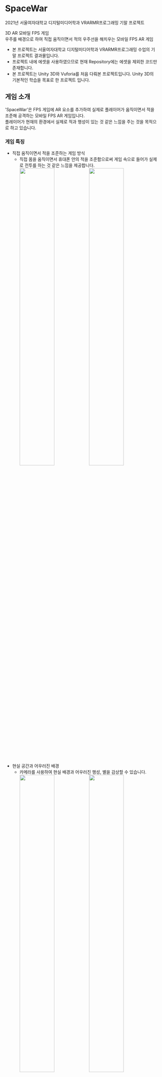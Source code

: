 # SpaceWar
2021년 서울여자대학교 디지털미디어학과 VRARMR프로그래밍 기말 프로젝트<br/>

3D AR 모바일 FPS 게임<br/>
우주를 배경으로 하여 직접 움직이면서 적의 우주선을 해치우는 모바일 FPS AR 게임<br/>
* 본 프로젝트는 서울여자대학교 디지털미디어학과 VRARMR프로그래밍 수업의 기말 프로젝트 결과물입니다.
* 프로젝트 내에 에셋을 사용하였으므로 현재 Repository에는 에셋을 제외한 코드만 존재합니다.
* 본 프로젝트는 Unity 3D와 Vuforia를 처음 다뤄본 프로젝트입니다. Unity 3D의 기본적인 학습을 목표로 한 프로젝트 입니다.

## 게임 소개
'SpaceWar'은 FPS 게임에 AR 요소를 추가하여 실제로 플레이어가 움직이면서 적을 조준해 공격하는 모바일 FPS AR 게임입니다.<br>
 플레이어가 현재의 환경에서 실제로 적과 행성이 있는 것 같은 느낌을 주는 것을 목적으로 하고 있습니다. <br/>

### 게임 특징
* 직접 움직이면서 적을 조준하는 게임 방식
  * 직접 몸을 움직이면서 휴대폰 안의 적을 조준함으로써 게임 속으로 들어가 실제로 전투를 하는 것 같은 느낌을 제공합니다.
  <br/><img width="50%" src="https://user-images.githubusercontent.com/68226341/223625763-ad0928e6-4803-4c9b-a4ab-50e00f0e6025.png"/><img width="50%" src="https://user-images.githubusercontent.com/68226341/223626692-ec060b7e-594b-4132-9097-ac5413641a6a.png"/>
* 현실 공간과 어우러진 배경
  * 카메라를 사용하여 현실 배경과 어우러진 행성, 별을 감상할 수 있습니다.
  <br/><img width="50%" src="https://github.com/user-attachments/assets/4210d348-b21d-44c7-ab2f-a90314e18979"/><img width="50%" src="https://github.com/user-attachments/assets/b98278c1-c7b1-4f89-8854-45f9de6d2dc3"/>
## 프로젝트 개요
### 개발 기간
* 2021.11 - 2021.12 (약 1개월)
### 개발 환경
* Unity 2020.1.17
* Vuforia
### 수행업무
개인 프로젝트로 다음과 같은 부분을 수행했습니다.
* 씬 구성 및 씬 이동 제작
  * LoadScene(), LoadSceneMode.Additive를 활용한 씬 이동 제작
  * 플레이어에 대한 씬과 게임 스테이지 씬 분리
* 스테이지 제작
  * 난이도에 따른 스테이지 3개 제작
  * 스테이지에 따른 게임 난이도 설정
* 플레이어 관리 및 제작
  * 충돌처리를 통한 플레이어 피격, 사망처리 제작
  * Raycast를 사용해 플레이어 공격, 아이템 획득 제작
* 적 스폰 및 공격, 사망 제작
  * Prefab과 Instantiate()을 사용한 적 생성 및 적 미사일 공격 생성
  * Random.Range()를 활용한 랜덤 적, 랜덤 위치 생성
  * Transform.LookAt()을 활용한 적 공격 조준
  * InvokeRepeating()을 활용한 주기적 적 공격 제작
* 아이템 스폰 및 적용 제작
  * Prefab과 Instantiate()을 사용한 아이템 생성
  * Random.Range()를 활용한 랜덤 아이템, 랜덤 위치 생성
* 튜토리얼 및 게임 UI 제작
  * UI 제작 및 연결
* 게임 사운드 적용
  * AudioSource를 활용한 게임 사운드 적용
* BillBoard 제작
  * 오브젝트가 카메라의 위치를 바라보도록 BillBoard 제작
## 프로젝트 성과
* 서울여자대학교 VRARMR프로그래밍 수업 기말 프로젝트 성적 만점
